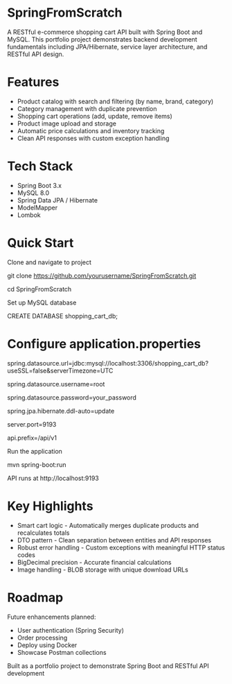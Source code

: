 # SpringFromScratch
A RESTful e-commerce shopping cart API built with Spring Boot and MySQL. This portfolio project demonstrates backend development fundamentals including JPA/Hibernate, service layer architecture, and RESTful API design.

# Features
- Product catalog with search and filtering (by name, brand, category)
- Category management with duplicate prevention
- Shopping cart operations (add, update, remove items)
- Product image upload and storage
- Automatic price calculations and inventory tracking
- Clean API responses with custom exception handling

# Tech Stack
- Spring Boot 3.x
- MySQL 8.0
- Spring Data JPA / Hibernate
- ModelMapper
- Lombok

# Quick Start

Clone and navigate to project

git clone https://github.com/yourusername/SpringFromScratch.git

cd SpringFromScratch

Set up MySQL database

CREATE DATABASE shopping_cart_db;

# Configure application.properties

spring.datasource.url=jdbc:mysql://localhost:3306/shopping_cart_db?useSSL=false&serverTimezone=UTC

spring.datasource.username=root

spring.datasource.password=your_password

spring.jpa.hibernate.ddl-auto=update

server.port=9193

api.prefix=/api/v1

Run the application

mvn spring-boot:run

API runs at http://localhost:9193

# Key Highlights

- Smart cart logic - Automatically merges duplicate products and recalculates totals
- DTO pattern - Clean separation between entities and API responses
- Robust error handling - Custom exceptions with meaningful HTTP status codes
- BigDecimal precision - Accurate financial calculations
- Image handling - BLOB storage with unique download URLs

# Roadmap
Future enhancements planned:

- User authentication (Spring Security)
- Order processing
- Deploy using Docker
- Showcase Postman collections

Built as a portfolio project to demonstrate Spring Boot and RESTful API development